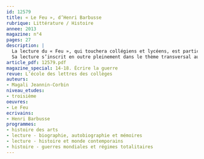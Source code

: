 ```yaml
---
id: 12579
title: « Le Feu », d’Henri Barbusse
rubrique: Littérature / Histoire
annee: 2013
magazine: n°4
pages: 27
description: |
  La lecture du « Feu », qui touchera collégiens et lycéens, est particulièrement recommandée pour la classe de troisième. Les élèves doivent, en effet, s’attacher aux « formes du récit aux XXe et 21e siècles », et notamment aux « romans et nouvelles des XXe et 21e siècles porteurs d’un regard sur l’histoire et le monde contemporains ».
  Sa lecture s’inscrit en outre pleinement dans le thème transversal au programme d’histoire : « Les arts, témoins de l’histoire du monde contemporain ». L’enseignant d’histoire est invité à choisir une œuvre et ou un artiste significatif pour chacune des parties du programme, ce qui implique une approche interdisciplinaire. La lecture du « Feu » peut donc aisément être mise en relation avec le cours d’histoire, afin d’anticiper et d’accompagner la compréhension des enjeux historiques et culturels de l’œuvre.
article_pdf: 12579.pdf
magazine_special: 14-18. Écrire la guerre
revue: L’école des lettres des collèges
auteurs:
- Magali Jeannin-Corbin
niveau_etudes:
- troisième
oeuvres:
- Le Feu
ecrivains:
- Henri Barbusse
programmes:
- histoire des arts
- lecture - biographie, autobiographie et mémoires
- lecture - histoire et monde contemporains
- histoire - guerres mondiales et régimes totalitaires
---
```

